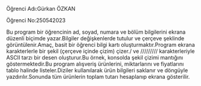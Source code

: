 Öğrenci Adı:Gürkan ÖZKAN

Öğrenci No:250542023

Bu program bir öğrencinin ad, soyad, numara ve bölüm bilgilerini ekrana düzenli biçimde yazar.Bilgiler değişkenlerde tutulur ve çerçeve şeklinde görüntülenir.Amaç, basit bir öğrenci bilgi kartı oluşturmaktır.Program ekrana karakterlerle bir şekil (çerçeve içinde çizim) çizer./ ve ///////// karakterleriyle ASCII tarzı bir desen oluşturur.Bu örnek, konsolda şekil çizimi mantığını göstermektedir.Bu program alışveriş ürünlerini, miktarlarını ve fiyatlarını tablo halinde listeler.Diziler kullanılarak ürün bilgileri saklanır ve döngüyle yazdırılır.Sonunda tüm ürünlerin toplam tutarı hesaplanıp ekrana gösterilir.
